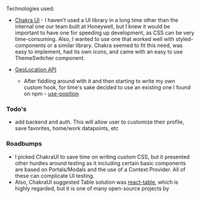

Technologies used:
- [Chakra UI]() - I haven't used a UI library in a long time other than the internal one our team built at Honeywell, but I knew it would be important to have one for speeding up development, as CSS can be very time-consuming. Also, I wanted to use one that worked well with styled-components or a similar library. Chakra seemed to fit this need, was easy to implement, had its own icons, and came with an easy to use ThemeSwitcher component.

- [GeoLocation API](https://developer.mozilla.org/en-US/docs/Web/API/Geolocation)
  - After fiddling around with it and then starting to write my own custom hook, for time's sake decided to use an existing one I found on npm - [use-position](https://www.npmjs.com/package/use-position)


### Todo's
- add backend and auth. This will allow user to customize their profile, save favorites, home/work datapoints, etc

### Roadbumps
- I picked ChakraUI to save time on writing custom CSS, but it presented other hurdles around testing as it including certain basic components are based on Portals/Modals and the use of a Context Provider. All of these can complicate UI testing. 
- Also, ChakraUI suggested Table solution was [react-table](https://github.com/tannerlinsley/react-table), which is highly regarded, but it is one of many open-source projects by 
